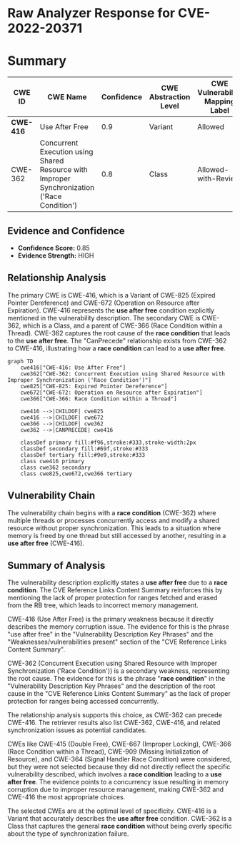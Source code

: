 # Raw Analyzer Response for CVE-2022-20371

# Summary
| CWE ID  | CWE Name   | Confidence | CWE Abstraction Level | CWE Vulnerability Mapping Label | CWE-Vulnerability Mapping Notes |
|-----------------|---------------------------------------------------------------------------------------------------|------------------|---------------------------|------------------------------------|-----------------------------------------------------------------------------------------------------------------------------------|
| **CWE-416** | Use After Free | 0.9 | Variant | Allowed | Primary CWE |
| CWE-362 | Concurrent Execution using Shared Resource with Improper Synchronization ('Race Condition') | 0.8 | Class | Allowed-with-Review | Secondary Candidate |

## Evidence and Confidence

*   **Confidence Score:** 0.85
*   **Evidence Strength:** HIGH

## Relationship Analysis
The primary CWE is CWE-416, which is a Variant of CWE-825 (Expired Pointer Dereference) and CWE-672 (Operation on Resource after Expiration). CWE-416 represents the **use after free** condition explicitly mentioned in the vulnerability description. The secondary CWE is CWE-362, which is a Class, and a parent of CWE-366 (Race Condition within a Thread). CWE-362 captures the root cause of the **race condition** that leads to the **use after free**. The "CanPrecede" relationship exists from CWE-362 to CWE-416, illustrating how a **race condition** can lead to a **use after free**.

```mermaid
graph TD
    cwe416["CWE-416: Use After Free"]
    cwe362["CWE-362: Concurrent Execution using Shared Resource with Improper Synchronization ('Race Condition')"]
    cwe825["CWE-825: Expired Pointer Dereference"]
    cwe672["CWE-672: Operation on Resource after Expiration"]
    cwe366["CWE-366: Race Condition within a Thread"]
    
    cwe416 -->|CHILDOF| cwe825
    cwe416 -->|CHILDOF| cwe672
    cwe366 -->|CHILDOF| cwe362
    cwe362 -->|CANPRECEDE| cwe416

    classDef primary fill:#f96,stroke:#333,stroke-width:2px
    classDef secondary fill:#69f,stroke:#333
    classDef tertiary fill:#9e9,stroke:#333
    class cwe416 primary
    class cwe362 secondary
    class cwe825,cwe672,cwe366 tertiary
```

## Vulnerability Chain
The vulnerability chain begins with a **race condition** (CWE-362) where multiple threads or processes concurrently access and modify a shared resource without proper synchronization. This leads to a situation where memory is freed by one thread but still accessed by another, resulting in a **use after free** (CWE-416).

## Summary of Analysis
The vulnerability description explicitly states a **use after free** due to a **race condition**. The CVE Reference Links Content Summary reinforces this by mentioning the lack of proper protection for ranges fetched and erased from the RB tree, which leads to incorrect memory management.

CWE-416 (Use After Free) is the primary weakness because it directly describes the memory corruption issue. The evidence for this is the phrase "use after free" in the "Vulnerability Description Key Phrases" and the "Weaknesses/vulnerabilities present" section of the "CVE Reference Links Content Summary".

CWE-362 (Concurrent Execution using Shared Resource with Improper Synchronization ('Race Condition')) is a secondary weakness, representing the root cause. The evidence for this is the phrase "**race condition**" in the "Vulnerability Description Key Phrases" and the description of the root cause in the "CVE Reference Links Content Summary" as the lack of proper protection for ranges being accessed concurrently.

The relationship analysis supports this choice, as CWE-362 can precede CWE-416. The retriever results also list CWE-362, CWE-416, and related synchronization issues as potential candidates.

CWEs like CWE-415 (Double Free), CWE-667 (Improper Locking), CWE-366 (Race Condition within a Thread), CWE-909 (Missing Initialization of Resource), and CWE-364 (Signal Handler Race Condition) were considered, but they were not selected because they did not directly reflect the specific vulnerability described, which involves a **race condition** leading to a **use after free**. The evidence points to a concurrency issue resulting in memory corruption due to improper resource management, making CWE-362 and CWE-416 the most appropriate choices.

The selected CWEs are at the optimal level of specificity. CWE-416 is a Variant that accurately describes the **use after free** condition. CWE-362 is a Class that captures the general **race condition** without being overly specific about the type of synchronization failure.